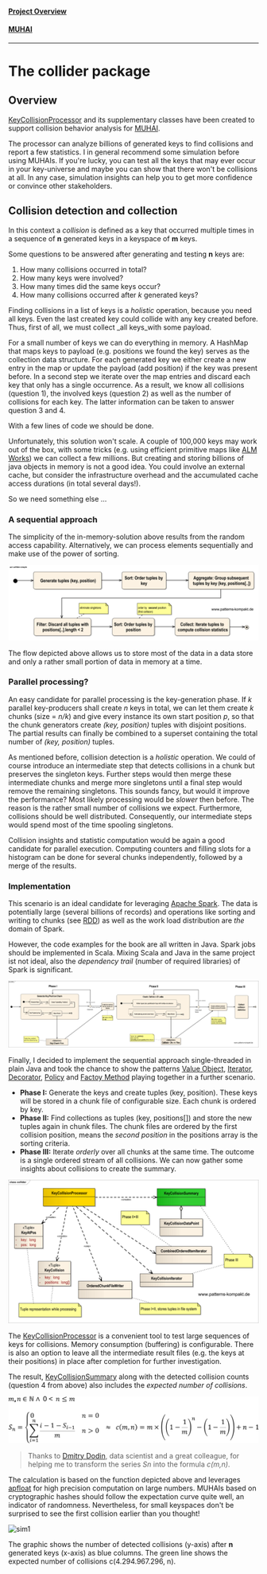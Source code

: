 #### [Project Overview](../../../../../../../../README.md)
#### [MUHAI](../../../../../../../test/java/de/calamanari/pk/muhai/README.md)
----

# The collider package

## Overview

[KeyCollisionProcessor](KeyCollisionProcessor.java) and its supplementary classes have been created to support collision behavior analysis for [MUHAI](../../../../../../../test/java/de/calamanari/pk/muhai/README.md).

The processor can analyze billions of generated keys to find collisions and report a few statistics. I in general recommend some simulation before using MUHAIs. If you're lucky, you can test all the keys that may ever occur in your key-universe and maybe you can show that there won't be collisions at all. In any case, simulation insights can help you to get more confidence or convince other stakeholders.

## Collision detection and collection

In this context a _collision_ is defined as a key that occurred multiple times in a sequence of **n** generated keys in a keyspace of **m** keys.

Some questions to be answered after generating and testing **n** keys are:

1. How many collisions occurred in total?
2. How many keys were involved?
3. How many times did the same keys occur?
4. How many collisions occurred after *k* generated keys?

Finding collisions in a list of keys is a _holistic_ operation, because you need all keys. Even the last created key could collide with any key created before. Thus, first of all, we must collect _all keys_with some payload.

For a small number of keys we can do everything in memory. A HashMap that maps keys to payload (e.g. positions we found the key) serves as the collection data structure. For each generated key we either create a new entry in the map or update the payload (add position) if the key was present before. In a second step we iterate over the map entries and discard each key that only has a single occurrence. As a result, we know all collisions (question 1), the involved keys (question 2) as well as the number of collisions for each key. The latter information can be taken to answer question 3 and 4.

With a few lines of code we should be done.

Unfortunately, this solution won't scale. A couple of 100,000 keys may work out of the box, with some tricks (e.g. using efficient primitive maps like [ALM Works](https://bitbucket.org/almworks/integers/src/master/)) we can collect a few millions. But creating and storing billions of java objects in memory is not a good idea. You could involve an external cache, but consider the infrastructure overhead and the accumulated cache access durations (in total several days!).

So we need something else ...

### A sequential approach

The simplicity of the in-memory-solution above results from the random access capability. 
Alternatively, we can process elements sequentially and make use of the power of sorting.

![collider](../../../../../../../../doc/patterns/images/collider-simple.svg)

The flow depicted above allows us to store most of the data in a data store and only a rather small portion of data in memory at a time.

### Parallel processing?

An easy candidate for parallel processing is the key-generation phase. If _k_ parallel key-producers shall create _n_ keys in total, we can let them create _k_ chunks (size = _n/k_) and give every instance its own start position _p_, so that the chunk generators create _(key, position)_ tuples with disjoint positions. The partial results can finally be combined to a superset containing the total number of _(key, position)_ tuples.

As mentioned before, collision detection is a _holistic_ operation. We could of course introduce an intermediate step that detects collisions in a chunk but preserves the singleton keys. Further steps would then merge these intermediate chunks and merge more singletons until a final step would remove the remaining singletons. This sounds fancy, but would it improve the performance? Most likely processing would be _slower_ then before. The reason is the rather small number of collisions we expect. Furthermore, collisions should be well distributed. Consequently, our intermediate steps would spend most of the time spooling singletons.

Collision insights and statistic computation would be again a good candidate for parallel execution. Computing counters and filling slots for a histogram can be done for several chunks independently, followed by a merge of the results.

### Implementation

This scenario is an ideal candidate for leveraging [Apache Spark](https://spark.apache.org/docs/0.9.1/scala-programming-guide.html). The data is potentially large (several billions of records) and operations like sorting and writing to chunks (see [RDD](https://spark.apache.org/docs/0.9.1/scala-programming-guide.html#resilient-distributed-datasets-rdds)) as well as the work load distribution are _the_ domain of Spark.

However, the code examples for the book are all written in Java. Spark jobs should be implemented in Scala. Mixing Scala and Java in the same project ist not ideal, also the _dependency trail_ (number of required libraries) of Spark is significant.

![collider](../../../../../../../../doc/patterns/images/collider.svg)

Finally, I decided to implement the sequential approach single-threaded in plain Java and took the chance to show the patterns [Value Object](../../../../../../../test/java/de/calamanari/pk/valueobject/README.md), [Iterator](../../../../../../../test/java/de/calamanari/pk/iterator/README.md), [Decorator](../../../../../../../test/java/de/calamanari/pk/decorator/README.md), [Policy](../../../../../../../test/java/de/calamanari/pk/policy/README.md) and [Factoy Method](../../../../../../../test/java/de/calamanari/pk/factorymethod/README.md) playing together in a further scenario.

* **Phase I:** Generate the keys and create tuples (key, position). These keys will be stored in a chunk file of configurable size. Each chunk is ordered by key.
* **Phase II:** Find collections as tuples (key, positions[]) and store the new tuples again in chunk files. The chunk files are ordered by the first collision position, means the _second position_ in the positions array is the sorting criteria.
* **Phase III:** Iterate _orderly_ over all chunks at the same time. The outcome is a single ordered stream of all collisions. We can now gather some insights about collisions to create the summary.

![collider](../../../../../../../../doc/patterns/images/collider-classes.svg)

The [KeyCollisionProcessor](KeyCollisionProcessor.java) is a convenient tool to test large sequences of keys for collisions. Memory consumption (buffering) is configurable. There is also an option to leave all the intermediate result files (e.g. the keys at their positions) in place after completion for further investigation.

The result, [KeyCollisionSummary](KeyCollisionSummary.java) along with the detected collision counts (question 4 from above) also includes the _expected number of collisions_. 

![formula](../../../../../../../../doc/patterns/images/collision_formula.svg)

> Thanks to [Dmitry Dodin](https://de.linkedin.com/in/dodin-dmitry-56398295), data scientist and a great colleague, for helping me to transform the series _Sn_ into the formula _c(m,n)_.

The calculation is based on the function depicted above and leverages [apfloat](http://www.apfloat.org/apfloat_java/tutorial.html) for high precision computation on large numbers. MUHAIs based on cryptographic hashes should follow the expectation curve quite well, an indicator of randomness. Nevertheless, for small keyspaces don't be surprised to see the first collision earlier than you thought!

![sim1](../../../../../../../../doc/patterns/images/coll32bit-detail.svg)

The graphic shows the number of detected collisions (y-axis) after **n** generated keys (x-axis) as blue columns. The green line shows the expected number of collisions c(4.294.967.296, n). 